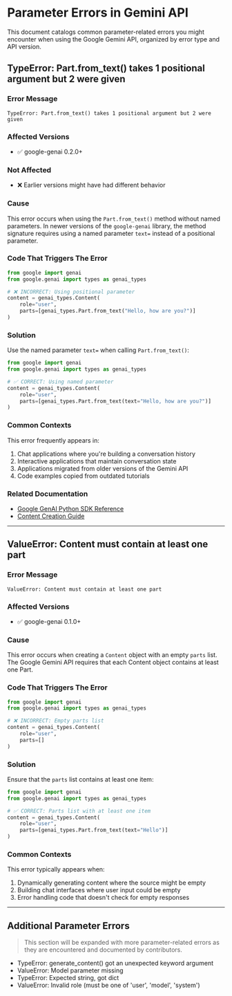 # Parameter Errors in Gemini API

This document catalogs common parameter-related errors you might encounter when using the Google Gemini API, organized by error type and API version.

## TypeError: Part.from_text() takes 1 positional argument but 2 were given

### Error Message

```
TypeError: Part.from_text() takes 1 positional argument but 2 were given
```

### Affected Versions

- ✅ google-genai 0.2.0+

### Not Affected

- ❌ Earlier versions might have had different behavior

### Cause

This error occurs when using the `Part.from_text()` method without named parameters. In newer versions of the `google-genai` library, the method signature requires using a named parameter `text=` instead of a positional parameter.

### Code That Triggers The Error

```python
from google import genai
from google.genai import types as genai_types

# ❌ INCORRECT: Using positional parameter
content = genai_types.Content(
    role="user",
    parts=[genai_types.Part.from_text("Hello, how are you?")]
)
```

### Solution

Use the named parameter `text=` when calling `Part.from_text()`:

```python
from google import genai
from google.genai import types as genai_types

# ✅ CORRECT: Using named parameter
content = genai_types.Content(
    role="user",
    parts=[genai_types.Part.from_text(text="Hello, how are you?")]
)
```

### Common Contexts

This error frequently appears in:

1. Chat applications where you're building a conversation history
2. Interactive applications that maintain conversation state
3. Applications migrated from older versions of the Gemini API
4. Code examples copied from outdated tutorials

### Related Documentation

- [Google GenAI Python SDK Reference](https://googleapis.github.io/python-genai/)
- [Content Creation Guide](https://ai.google.dev/gemini-api/docs/prompting-with-multimedia)

---

## ValueError: Content must contain at least one part

### Error Message

```
ValueError: Content must contain at least one part
```

### Affected Versions

- ✅ google-genai 0.1.0+

### Cause

This error occurs when creating a `Content` object with an empty `parts` list. The Google Gemini API requires that each Content object contains at least one Part.

### Code That Triggers The Error

```python
from google import genai
from google.genai import types as genai_types

# ❌ INCORRECT: Empty parts list
content = genai_types.Content(
    role="user",
    parts=[]
)
```

### Solution

Ensure that the `parts` list contains at least one item:

```python
from google import genai
from google.genai import types as genai_types

# ✅ CORRECT: Parts list with at least one item
content = genai_types.Content(
    role="user",
    parts=[genai_types.Part.from_text(text="Hello")]
)
```

### Common Contexts

This error typically appears when:

1. Dynamically generating content where the source might be empty
2. Building chat interfaces where user input could be empty
3. Error handling code that doesn't check for empty responses

---

## Additional Parameter Errors

> This section will be expanded with more parameter-related errors as they are encountered and documented by contributors.

- TypeError: generate_content() got an unexpected keyword argument
- ValueError: Model parameter missing
- TypeError: Expected string, got dict
- ValueError: Invalid role (must be one of 'user', 'model', 'system')